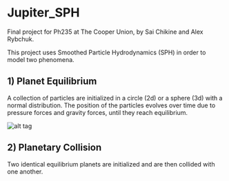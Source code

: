 # Jupiter_SPH
Final project for Ph235 at The Cooper Union, by Sai Chikine and Alex Rybchuk.

This project uses Smoothed Particle Hydrodynamics (SPH) in order to model two phenomena.

## 1) Planet Equilibrium
A collection of particles are initialized in a circle (2d) or a sphere (3d) with a normal distribution. The position of the particles evolves over time due to pressure forces and gravity forces, until they reach equilibrium.

![alt tag](http://i.imgur.com/56h6Ekt.gifv)


## 2) Planetary Collision
Two identical equilibrium planets are initialized and are then collided with one another.
